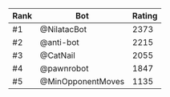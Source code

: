Rank|Bot|Rating
---|---|---
#1|@NilatacBot|2373
#2|@anti-bot|2215
#3|@CatNail|2055
#4|@pawnrobot|1847
#5|@MinOpponentMoves|1135
